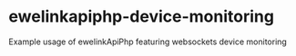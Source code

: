 # ewelinkapiphp-device-monitoring
Example usage of ewelinkApiPhp featuring websockets device monitoring
